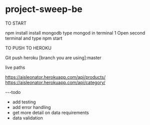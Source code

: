 # project-sweep-be

TO START

npm install
install mongodb
type mongod in terminal 1
Open second terminal and type npm start

TO PUSH TO HEROKU

Git push heroku [branch you are using]:master

live paths

https://aisleonator.herokuapp.com/api/products/
https://aisleonator.herokuapp.com/api/category/

---todo

-   add testing
-   add error handling
-   get more detail on data requirements
-   data validation
